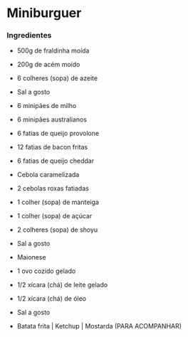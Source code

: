 # Miniburguer

### Ingredientes

- 500g de fraldinha moída
- 200g de acém moído
- 6 colheres (sopa) de azeite
- Sal a gosto
- 6 minipães de milho
- 6 minipães australianos
- 6 fatias de queijo provolone
- 12 fatias de bacon fritas
- 6 fatias de queijo cheddar
- Cebola caramelizada 



- 2 cebolas roxas fatiadas
- 1 colher (sopa) de manteiga
- 1 colher (sopa) de açúcar
- 2 colheres (sopa) de shoyu
- Sal a gosto
- Maionese



- 1 ovo cozido gelado
- 1/2 xícara (chá) de leite gelado
- 1/2 xícara (chá) de óleo
- Sal a gosto



- Batata frita | Ketchup | Mostarda (PARA ACOMPANHAR)
